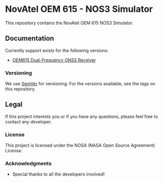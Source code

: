 # NovAtel OEM 615 - NOS3 Simulator

This repository contains the NovAtel OEM 615 NOS3 Simulator.

## Documentation
Currently support exists for the following versions:
* [OEM615 Dual-Frequency GNSS Receiver](https://www.novatel.com/products/gnss-receivers/oem-receiver-boards/oem6-receivers/oem615/)

### Versioning
We use [SemVer](http://semver.org/) for versioning. For the versions available, see the tags on this repository.

## Legal 
If this project interests you or if you have any questions, please feel free to contact any developer.

### License
This project is licensed under the NOSA (NASA Open Source Agreement) License. 

### Acknowledgments
* Special thanks to all the developers involved!
